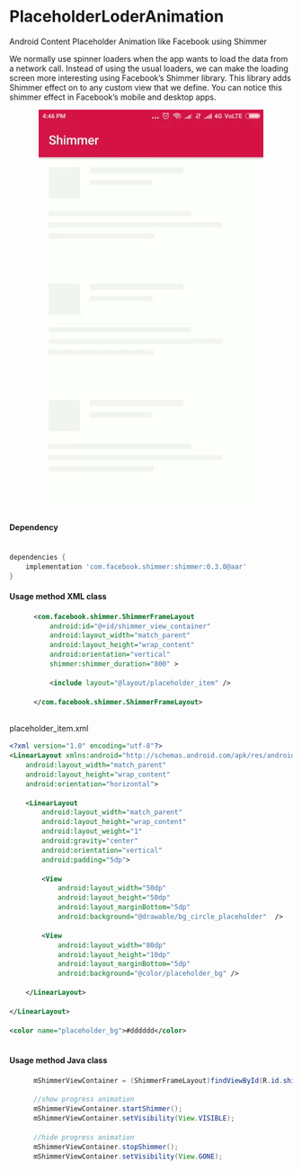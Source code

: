 # PlaceholderLoderAnimation
Android Content Placeholder Animation like Facebook using Shimmer

We normally use spinner loaders when the app wants to load the data from a network call. Instead of using the usual loaders, we can make the loading screen more interesting using Facebook’s Shimmer library. This library adds Shimmer effect on to any custom view that we define. You can notice this shimmer effect in Facebook’s mobile and desktop apps.

<p align="center">
  <img src="https://raw.githubusercontent.com/appsfeature/PlaceholderLoderAnimation/master/screenshots/shimmer_screen.gif" alt="Preview 1" width="400" /> 
</p>
 
#### Dependency
```gradle  

dependencies {
    implementation 'com.facebook.shimmer:shimmer:0.3.0@aar'
} 
```

#### Usage method XML class
```xml 
      <com.facebook.shimmer.ShimmerFrameLayout
          android:id="@+id/shimmer_view_container"
          android:layout_width="match_parent"
          android:layout_height="wrap_content"
          android:orientation="vertical"
          shimmer:shimmer_duration="800" > 
        
          <include layout="@layout/placeholder_item" />

      </com.facebook.shimmer.ShimmerFrameLayout>
                                
```

placeholder_item.xml
```xml 
<?xml version="1.0" encoding="utf-8"?>
<LinearLayout xmlns:android="http://schemas.android.com/apk/res/android"
    android:layout_width="match_parent"
    android:layout_height="wrap_content"
    android:orientation="horizontal"> 
  
    <LinearLayout
        android:layout_width="match_parent"
        android:layout_height="wrap_content"
        android:layout_weight="1"
        android:gravity="center"
        android:orientation="vertical"
        android:padding="5dp">

        <View
            android:layout_width="50dp"
            android:layout_height="50dp"
            android:layout_marginBottom="5dp"
            android:background="@drawable/bg_circle_placeholder"  />

        <View
            android:layout_width="80dp"
            android:layout_height="10dp"
            android:layout_marginBottom="5dp"
            android:background="@color/placeholder_bg" />

    </LinearLayout>

</LinearLayout>

<color name="placeholder_bg">#dddddd</color>
                                
```
 
#### Usage method Java class
```java 
      mShimmerViewContainer = (ShimmerFrameLayout)findViewById(R.id.shimmer_view_container);

      //show progress animation
      mShimmerViewContainer.startShimmer();
      mShimmerViewContainer.setVisibility(View.VISIBLE);

      //hide progress animation 
      mShimmerViewContainer.stopShimmer(); 
      mShimmerViewContainer.setVisibility(View.GONE);
                                
```
 
